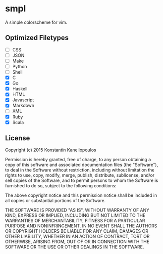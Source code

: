 # smpl
A simple colorscheme for vim.

## Optimized Filetypes
- [ ] CSS
- [ ] JSON
- [ ] Make
- [ ] Python
- [ ] Shell
- [x] C
- [x] Go
- [x] Haskell
- [x] HTML
- [x] Javascript
- [x] Markdown
- [ ] XML
- [x] Ruby
- [x] Scala

## License
Copyright (c) 2015 Konstantin Kanellopoulos

Permission is hereby granted, free of charge, to any person obtaining a copy
of this software and associated documentation files (the "Software"), to deal
in the Software without restriction, including without limitation the rights
to use, copy, modify, merge, publish, distribute, sublicense, and/or sell
copies of the Software, and to permit persons to whom the Software is
furnished to do so, subject to the following conditions:

The above copyright notice and this permission notice shall be included in all
copies or substantial portions of the Software.

THE SOFTWARE IS PROVIDED "AS IS", WITHOUT WARRANTY OF ANY KIND, EXPRESS OR
IMPLIED, INCLUDING BUT NOT LIMITED TO THE WARRANTIES OF MERCHANTABILITY,
FITNESS FOR A PARTICULAR PURPOSE AND NONINFRINGEMENT. IN NO EVENT SHALL THE
AUTHORS OR COPYRIGHT HOLDERS BE LIABLE FOR ANY CLAIM, DAMAGES OR OTHER
LIABILITY, WHETHER IN AN ACTION OF CONTRACT, TORT OR OTHERWISE, ARISING FROM,
OUT OF OR IN CONNECTION WITH THE SOFTWARE OR THE USE OR OTHER DEALINGS IN THE
SOFTWARE.
